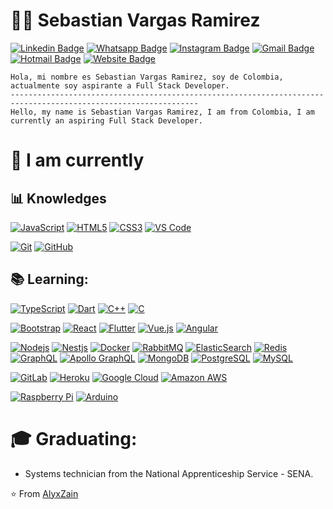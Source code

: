 # :man_technologist: Sebastian Vargas Ramirez

[![Linkedin Badge](https://img.shields.io/badge/-LinkedIn-blue?style=flat-square&logo=Linkedin&logoColor=white&link=https://www.linkedin.com/in/sebastian-vargas-ramirez-46a38b23b/)]([https://www.linkedin.com/in/sebastian-vargas-ramirez-46a38b23b/](https://www.linkedin.com/in/sebastian-vargas-ramirez-46a38b23b/))
[![Whatsapp Badge](https://img.shields.io/badge/-Whatsapp-4CA143?style=flat-square&labelColor=4CA143&logo=whatsapp&logoColor=white&link=https://api.whatsapp.com/send?phone=573107483409)](https://api.whatsapp.com/send?phone=573107483409)
[![Instagram Badge](https://img.shields.io/badge/Instagram-E4405F?style=flat-square&logo=instagram&logoColor=white&link=https://www.instagram.com/wrong_angel_v/)](https://www.instagram.com/wrong_angel_v/)
[![Gmail Badge](https://img.shields.io/badge/-Gmail-c14438?style=flat-square&logo=Gmail&logoColor=white&link=mailto:y.u.u.k.ibrb@gmail.com)](mailto:y.u.u.k.ibrb@gmail.com)
[![Hotmail Badge](https://img.shields.io/badge/-Hotmail-0078D4?style=flat-square&logo=microsoft-outlook&logoColor=white&link=mailto:AlpharGM@hotmail.com)](mailto:AlpharGM@hotmail.com)
[![Website Badge](https://img.shields.io/badge/website-000000?style=flat-square&logo=About.me&logoColor=white)]()




    Hola, mi nombre es Sebastian Vargas Ramirez, soy de Colombia, actualmente soy aspirante a Full Stack Developer.
    ----------------------------------------------------------------------------------------------------------------
    Hello, my name is Sebastian Vargas Ramirez, I am from Colombia, I am currently an aspiring Full Stack Developer.
    
#  :calendar: I am currently
## :bar_chart: Knowledges

[![JavaScript](https://img.shields.io/badge/-JavaScript-black?style=flat-square&logo=javascript&link=https://github.com/AlyxZain)](https://github.com/AlyxZain)
[![HTML5](https://img.shields.io/badge/-HTML5-E34F26?style=flat-square&logo=html5&logoColor=white&link=https://github.com/AlyxZain)](https://github.com/AlyxZain)
[![CSS3](https://img.shields.io/badge/-CSS3-1572B6?style=flat-square&logo=css3&link=https://github.com/AlyxZain)](https://github.com/AlyxZain)
[![VS Code](http://img.shields.io/badge/-VS%20Code-007ACC?style=flat-square&logo=visual-studio-code&link=https://github.com/AlyxZain)](https://github.com/AlyxZain)



[![Git](https://img.shields.io/badge/-Git-black?style=flat-square&logo=git&link=https://github.com/AlyxZain)](https://github.com/AlyxZain)
[![GitHub](https://img.shields.io/badge/-GitHub-181717?style=flat-square&logo=github&link=https://github.com/AlyxZain)](https://github.com/AlyxZain)

 ## :books: Learning:

[![TypeScript](https://img.shields.io/badge/-TypeScript-007ACC?style=flat-square&logo=typescript&link=https://github.com/AlyxZain)](https://github.com/AlyxZain)
[![Dart](https://img.shields.io/badge/-Dart-0175C2?style=flat-square&logo=dart&link=https://github.com/AlyxZain)](https://github.com/AlyxZain)
[![C++](https://img.shields.io/badge/-C++-00599C?style=flat-square&logo=c++&link=https://github.com/AlyxZain)](https://github.com/AlyxZain)
[![C](https://img.shields.io/badge/-A8B9CC?style=flat-square&logo=c&logoColor=white&link=https://github.com/AlyxZain)](https://github.com/AlyxZain)

[![Bootstrap](https://img.shields.io/badge/-Bootstrap-563D7C?style=flat-square&logo=bootstrap&link=https://github.com/AlyxZain)](https://github.com/AlyxZain)
[![React](https://img.shields.io/badge/-React-black?style=flat-square&logo=react&link=https://github.com/AlyxZain)](https://github.com/AlyxZain)
[![Flutter](https://img.shields.io/badge/-Flutter-02569B?style=flat-square&logo=flutter&link=https://github.com/AlyxZain)](https://github.com/AlyxZain)
[![Vue.js](https://img.shields.io/badge/-Vuejs-black?style=flat-square&logo=vue.js&link=https://github.com/AlyxZain)](https://github.com/AlyxZain)
[![Angular](https://img.shields.io/badge/-Angular-DD0031?style=flat-square&logo=angular&link=https://github.com/AlyxZain/)](https://github.com/AlyxZain)

[![Nodejs](https://img.shields.io/badge/-Nodejs-black?style=flat-square&logo=Node.js&link=https://github.com/AlyxZain)](https://github.com/AlyxZain)
[![Nestjs](https://img.shields.io/badge/-Nestjs-black?style=flat-square&logo=NestJS&link=https://github.com/AlyxZain)](https://github.com/AlyxZain)
[![Docker](https://img.shields.io/badge/-Docker-black?style=flat-square&logo=docker&link=https://github.com/AlyxZain)](https://github.com/AlyxZain)
[![RabbitMQ](https://img.shields.io/badge/-RabbitMQ-black?style=flat-square&logo=rabbitmq&link=https://github.com/AlyxZain)](https://github.com/AlyxZain)
[![ElasticSearch](https://img.shields.io/badge/-ElasticSearch-005571?style=flat-square&logo=elasticsearch&link=https://github.com/AlyxZain)](https://github.com/AlyxZain)
[![Redis](https://img.shields.io/badge/-Redis-black?style=flat-square&logo=Redis&link=https://github.com/AlyxZain)](https://github.com/AlyxZain)
[![GraphQL](https://img.shields.io/badge/-GraphQL-E10098?style=flat-square&logo=graphql&link=https://github.com/AlyxZain)](https://github.com/AlyxZain)
[![Apollo GraphQL](https://img.shields.io/badge/-Apollo%20GraphQL-311C87?style=flat-square&logo=apollo-graphql&link=https://github.com/AlyxZain)](https://github.com/AlyxZain)
[![MongoDB](https://img.shields.io/badge/-MongoDB-black?style=flat-square&logo=mongodb&link=https://github.com/AlyxZain)](https://github.com/AlyxZain)
[![PostgreSQL](https://img.shields.io/badge/-PostgreSQL-336791?style=flat-square&logo=postgresql&link=https://github.com/AlyxZain)](https://github.com/AlyxZain)
[![MySQL](https://img.shields.io/badge/-MySQL-black?style=flat-square&logo=mysql&link=https://github.com/AlyxZain)](https://github.com/AlyxZain)


[![GitLab](https://img.shields.io/badge/-GitLab-FCA121?style=flat-square&logo=gitlab&link=https://github.com/AlyxZain)](https://github.com/AlyxZain)
[![Heroku](https://img.shields.io/badge/-Heroku-430098?style=flat-square&logo=heroku&link=https://github.com/AlyxZain)](https://github.com/AlyxZain)
[![Google Cloud](https://img.shields.io/badge/Google%20Cloud-black?style=flat-square&logo=google-cloud&link=https://github.com/AlyxZain)](https://github.com/AlyxZain)
[![Amazon AWS](https://img.shields.io/badge/Amazon%20AWS-232F3E?style=flat-square&logo=amazon-aws&link=https://github.com/AlyxZain)](https://github.com/AlyxZain)

[![Raspberry Pi](https://img.shields.io/badge/-Raspberry%20Pi-C51A4A?style=flat-square&logo=Raspberry-Pi&link=https://github.com/AlyxZain)](https://github.com/AlyxZain)
[![Arduino](https://img.shields.io/badge/-Arduino-black?style=flat-square&logo=Arduino&link=https://github.com/AlyxZain)](https://github.com/AlyxZain)

# :mortar_board: Graduating:
 - Systems technician from the National Apprenticeship Service - SENA.



⭐️ From [AlyxZain](https://github.com/AlyxZain)
